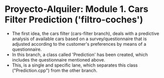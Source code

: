 # Proyecto-Alquiler: Module 1. Cars Filter Prediction ('filtro-coches')
- The first idea, the cars filter (cars-filter branch), deals with a predictive analysis of available cars based on a survey/questionnaire that is adjusted according to the customer's preferences by means of a questionnaire.
- In this branch, a class called 'Prediction' has been created, which includes the questionnaire mentioned above.
- This, is a single and specific lane, which separates this class ("Prediction.cpp") from the other branch. 

